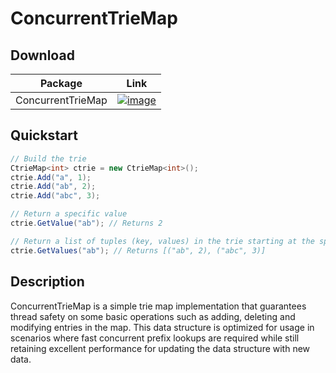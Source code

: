 # ConcurrentTrieMap
## Download
| Package | Link |
| ------- | ---- | 
| ConcurrentTrieMap | [![image](https://img.shields.io/nuget/v/ConcurrentTrieMap.svg)](https://www.nuget.org/packages/ConcurrentTrieMap/) |

## Quickstart
```csharp
// Build the trie
CtrieMap<int> ctrie = new CtrieMap<int>();
ctrie.Add("a", 1);
ctrie.Add("ab", 2);
ctrie.Add("abc", 3);

// Return a specific value
ctrie.GetValue("ab"); // Returns 2

// Return a list of tuples (key, values) in the trie starting at the specified prefix
ctrie.GetValues("ab"); // Returns [("ab", 2), ("abc", 3)]
```

## Description
ConcurrentTrieMap is a simple trie map implementation that guarantees thread safety on some basic operations such as adding, deleting and modifying entries in the map. This data structure is optimized for usage in scenarios where fast concurrent prefix lookups are required while still retaining excellent performance for updating the data structure with new data.
